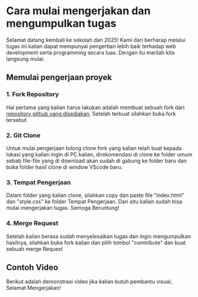 # Cara mulai mengerjakan dan mengumpulkan tugas

Selamat datang kembali ke sekolah dan 2025! 
Kami dari berharap melalui tugas ini kalian dapat mempunyai pengertian lebih baik terhadap web development serta programming secara luas. Dengan itu marilah kita langsung mulai.

## Memulai pengerjaan proyek 

### 1. Fork Repository
Hal pertama yang kalian harus lakukan adalah membuat sebuah fork dari [repository github yang disediakan](https://github.com/valentino-setiawan/CSS_Assignment-Template). Setelah terbuat silahkan buka fork tersebut

### 2. Git Clone
Untuk mulai pengerjaan tolong clone fork yang kalian telah buat kepada lokasi yang kalian ingin di PC kalian, direkomendasi di clone ke folder umum sebab file-file yang di download akan sudah di gabung ke folder baru dan buka folder hasil clone di window VScode baru.

### 3. Tempat Pengerjaan
Dalam folder yang kalian clone, silahkan copy dan paste file "index.html" dan "style.css" ke folder Tempat Pengerjaan. Dari situ kalian sudah bisa mulai mengerjakan tugas. Semoga Beruntung!

### 4. Merge Request
Setelah kalian berasa sudah menyelesaikan tugas dan ingin mengumpulkan hasilnya, silahkan buka fork kalian dan pilih tombol "comtribute" dan buat sebuah merge Request

## Contoh Video 
Berikut adalah demonstrasi video jika kalian butuh pembantu visual, Selamat Mengerjakan!